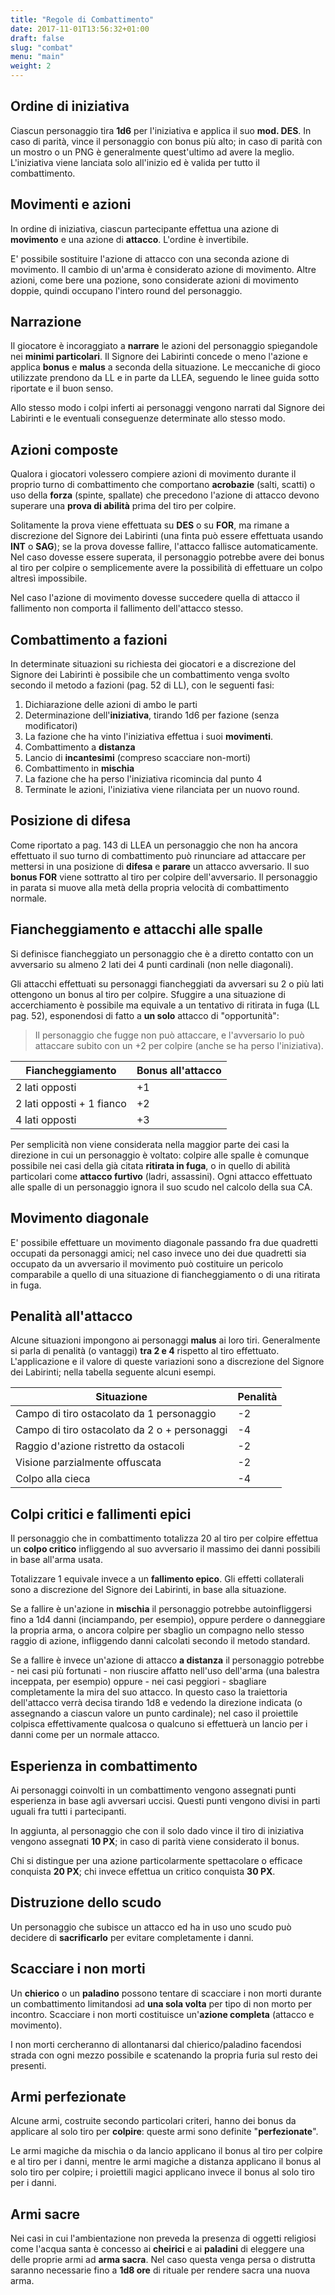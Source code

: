 ```yaml
---
title: "Regole di Combattimento"
date: 2017-11-01T13:56:32+01:00
draft: false
slug: "combat"
menu: "main"
weight: 2
---
```


## Ordine di iniziativa

Ciascun personaggio tira **1d6** per l'iniziativa e applica il suo **mod. DES**. In caso di parità, vince il personaggio con bonus più alto; in caso di parità con un mostro o un PNG è generalmente quest'ultimo ad avere la meglio. L'iniziativa viene lanciata solo all'inizio ed è valida per tutto il combattimento.

## Movimenti e azioni

In ordine di iniziativa, ciascun partecipante effettua una azione di **movimento** e una azione di **attacco**. L'ordine è invertibile.

E' possibile sostituire l'azione di attacco con una seconda azione di movimento. Il cambio di un'arma è considerato azione di movimento. Altre azioni, come bere una pozione, sono considerate azioni di movimento doppie, quindi occupano l'intero round del personaggio.

<!--more-->

## Narrazione

Il giocatore è incoraggiato a **narrare** le azioni del personaggio spiegandole nei **minimi particolari**. Il Signore dei Labirinti concede o meno l'azione e applica **bonus** e **malus** a seconda della situazione. Le meccaniche di gioco utilizzate prendono da LL e in parte da LLEA, seguendo le linee guida sotto riportate e il buon senso.

Allo stesso modo i colpi inferti ai personaggi vengono narrati dal Signore dei Labirinti e le eventuali conseguenze determinate allo stesso modo.

## Azioni composte

Qualora i giocatori volessero compiere azioni di movimento durante il proprio turno di combattimento che comportano **acrobazie** (salti, scatti) o uso della **forza** (spinte, spallate) che precedono l'azione di attacco devono superare una **prova di abilità** prima del tiro per colpire.

Solitamente la prova viene effettuata su **DES** o su **FOR**, ma rimane a discrezione del Signore dei Labirinti (una finta può essere effettuata usando **INT** o **SAG**); se la prova dovesse fallire, l'attacco fallisce automaticamente. Nel caso dovesse essere superata, il personaggio potrebbe avere dei bonus al tiro per colpire o semplicemente avere la possibilità di effettuare un colpo altresì impossibile.

Nel caso l'azione di movimento dovesse succedere quella di attacco il fallimento non comporta il fallimento dell'attacco stesso.

## Combattimento a fazioni

In determinate situazioni su richiesta dei giocatori e a discrezione del Signore dei Labirinti è possibile che un combattimento venga svolto secondo il metodo a fazioni (pag. 52 di LL), con le seguenti fasi:

1. Dichiarazione delle azioni di ambo le parti
1. Determinazione dell'**iniziativa**, tirando 1d6 per fazione (senza modificatori)
1. La fazione che ha vinto l'iniziativa effettua i suoi **movimenti**.
1. Combattimento a **distanza**
1. Lancio di **incantesimi** (compreso scacciare non-morti)
1. Combattimento in **mischia**
1. La fazione che ha perso l'iniziativa ricomincia dal punto 4
1. Terminate le azioni, l'iniziativa viene rilanciata per un nuovo round.

## Posizione di difesa

Come riportato a pag. 143 di LLEA un personaggio che non ha ancora effettuato il suo turno di combattimento può rinunciare ad attaccare per mettersi in una posizione di **difesa** e **parare** un attacco avversario. Il suo **bonus FOR** viene sottratto al tiro per colpire dell'avversario. Il personaggio in parata si muove alla metà della propria velocità di combattimento normale.

## Fiancheggiamento e attacchi alle spalle

Si definisce fiancheggiato un personaggio che è a diretto contatto con un avversario su almeno 2 lati dei 4 punti cardinali (non nelle diagonali).

Gli attacchi effettuati su personaggi fiancheggiati da avversari su 2 o più lati ottengono un bonus al tiro per colpire. Sfuggire a una situazione di accerchiamento è possibile ma equivale a un tentativo di ritirata in fuga (LL pag. 52), esponendosi di fatto a **un solo** attacco di "opportunità":

> Il personaggio che fugge non può attaccare, e l'avversario lo può attaccare subito con un +2 per colpire (anche se ha perso l'iniziativa).

| Fiancheggiamento          | Bonus all'attacco |
|---------------------------|-------------------|
| 2 lati opposti            |        +1         |
| 2 lati opposti + 1 fianco |        +2         |
| 4 lati opposti            |        +3         |

Per semplicità non viene considerata nella maggior parte dei casi la direzione in cui un personaggio è voltato: colpire alle spalle è comunque possibile nei casi della già citata **ritirata in fuga**, o in quello di abilità particolari come **attacco furtivo** (ladri, assassini). Ogni attacco effettuato alle spalle di un personaggio ignora il suo scudo nel calcolo della sua CA.

## Movimento diagonale

E' possibile effettuare un movimento diagonale passando fra due quadretti occupati da personaggi amici; nel caso invece uno dei due quadretti sia occupato da un avversario il movimento può costituire un pericolo comparabile a quello di una situazione di fiancheggiamento o di una ritirata in fuga.

## Penalità all'attacco

Alcune situazioni impongono ai personaggi **malus** ai loro tiri. Generalmente si parla di penalità (o vantaggi) **tra 2 e 4** rispetto al tiro effettuato. L'applicazione e il valore di queste variazioni sono a discrezione del Signore dei Labirinti; nella tabella seguente alcuni esempi.

| Situazione                                   | Penalità |
|----------------------------------------------|----------|
| Campo di tiro ostacolato da 1 personaggio    | -2       |
| Campo di tiro ostacolato da 2 o + personaggi | -4       |
| Raggio d'azione ristretto da ostacoli        | -2       |
| Visione parzialmente offuscata               | -2       |
| Colpo alla cieca                             | -4       |

## Colpi critici e fallimenti epici

Il personaggio che in combattimento totalizza 20 al tiro per colpire effettua un **colpo critico** infliggendo al suo avversario il massimo dei danni possibili in base all'arma usata. 

Totalizzare 1 equivale invece a un **fallimento epico**. Gli effetti collaterali sono a discrezione del Signore dei Labirinti, in base alla situazione. 

Se a fallire è un'azione in **mischia** il personaggio potrebbe autoinfliggersi fino a 1d4 danni (inciampando, per esempio), oppure perdere o danneggiare la propria arma, o ancora colpire per sbaglio un compagno nello stesso raggio di azione, infliggendo danni calcolati secondo il metodo standard.

Se a fallire è invece un'azione di attacco **a distanza** il personaggio potrebbe - nei casi più fortunati - non riuscire affatto nell'uso dell'arma (una balestra inceppata, per esempio) oppure - nei casi peggiori - sbagliare completamente la mira del suo attacco. In questo caso la traiettoria dell'attacco verrà decisa tirando 1d8 e vedendo la direzione indicata (o assegnando a ciascun valore un punto cardinale); nel caso il proiettile colpisca effettivamente qualcosa o qualcuno si effettuerà un lancio per i danni come per un normale attacco.

## Esperienza in combattimento

Ai personaggi coinvolti in un combattimento vengono assegnati punti esperienza in base agli avversari uccisi. Questi punti vengono divisi in parti uguali fra tutti i partecipanti.

In aggiunta, al personaggio che con il solo dado vince il tiro di iniziativa vengono assegnati **10 PX**; in caso di parità viene considerato il bonus.

Chi si distingue per una azione particolarmente spettacolare o efficace conquista **20 PX**; chi invece effettua un critico conquista **30 PX**.

## Distruzione dello scudo

Un personaggio che subisce un attacco ed ha in uso uno scudo può decidere di **sacrificarlo** per evitare completamente i danni.

## Scacciare i non morti

Un **chierico** o un **paladino** possono tentare di scacciare i non morti durante un combattimento limitandosi ad **una sola volta** per tipo di non morto per incontro. Scacciare i non morti costituisce un'**azione completa** (attacco e movimento).

I non morti cercheranno di allontanarsi dal chierico/paladino facendosi strada con ogni mezzo possibile e scatenando la propria furia sul resto dei presenti.

## Armi perfezionate

Alcune armi, costruite secondo particolari criteri, hanno dei bonus da applicare al solo tiro per **colpire**: queste armi sono definite "**perfezionate**".

Le armi magiche da mischia o da lancio applicano il bonus al tiro per colpire e al tiro per i danni, mentre le armi magiche a distanza applicano il bonus al solo tiro per colpire; i proiettili magici applicano invece il bonus al solo tiro per i danni.

## Armi sacre

Nei casi in cui l'ambientazione non preveda la presenza di oggetti religiosi come l'acqua santa è concesso ai **cheirici** e ai **paladini** di eleggere una delle proprie armi ad **arma sacra**. Nel caso questa venga persa o distrutta saranno necessarie fino a **1d8 ore** di rituale per rendere sacra una nuova arma.